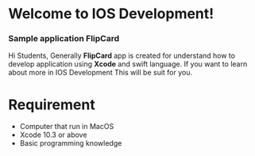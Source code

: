# Welcome to IOS Development!
### Sample application FlipCard

Hi Students, Generally **FlipCard** app is created for understand how to develop application using **Xcode** and swift language. If you want to learn about more in IOS Development This will be suit for you.


# Requirement

- Computer that run in MacOS
- Xcode 10.3 or above
- Basic programming knowledge